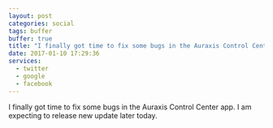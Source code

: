 ```yaml
---
layout: post
categories: social
tags: buffer
buffer: true
title: "I finally got time to fix some bugs in the Auraxis Control Center app. I am expecting to release new update later today."
date: 2017-01-10 17:29:36
services: 
  - twitter
  - google
  - facebook
---
```

I finally got time to fix some bugs in the Auraxis Control Center app. I am expecting to release new update later today.
